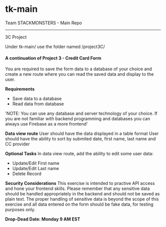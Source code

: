 # tk-main
Team STACKMONSTERS - Main Repo
________________________________

3C Project

Under tk-main/ use the folder named /project3C/ 

#### A continuation of Project 3 - Credit Card Form

You are required to save the form data to a database of your choice and create a new route where you can read the saved data and display to the user.

**Requirements**
- Save data to a database
- Read data from database

'NOTE: You can use any database and server technology of your choice. If you are not familiar with backend programming and databases you can always use Firebase as a more frontend'


**Data view route**
User should have the data displayed in a table format
User should have the ability to sort by submited date, first name, last name and CC provider

**Optional Tasks**
In data view route, add the ability to edit some user data:
- Update/Edit First name
- Update/Edit Last name
- Delete Record

**Security Considerations**
This exercise is intended to practive API access and hone your frontend skills. Please remember that any sensitive data should be handled appropriately in the backend and should not be saved as plain text.
The proper handling of sensitive data is beyond the scope of this exercise and all data entered on the form should be fake data, for testing purposes only.

**Drop-Dead Date: Monday 9 AM EST**
